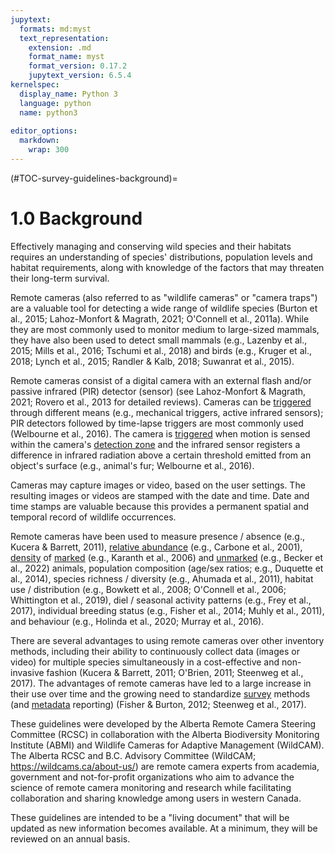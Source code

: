 ```yaml
---
jupytext:
  formats: md:myst
  text_representation:
    extension: .md
    format_name: myst
    format_version: 0.17.2
    jupytext_version: 6.5.4
kernelspec:
  display_name: Python 3
  language: python
  name: python3
  
editor_options: 
  markdown: 
    wrap: 300
---
```

(#TOC-survey-guidelines-background)=
# 1.0 Background

Effectively managing and conserving wild species and their habitats requires an understanding of species' distributions, population levels and habitat requirements, along with knowledge of the factors that may threaten their long-term survival.

Remote cameras (also referred to as "wildlife cameras" or "camera traps") are a valuable tool for detecting a wide range of wildlife species (Burton et al., 2015; Lahoz-Monfort & Magrath, 2021; O'Connell et al., 2011a). While they are most commonly used to monitor medium to large-sized mammals, they have also been used to detect small mammals (e.g., Lazenby et al., 2015; Mills et al., 2016; Tschumi et al., 2018) and birds (e.g., Kruger et al., 2018; Lynch et al., 2015; Randler & Kalb, 2018; Suwanrat et al., 2015).

Remote cameras consist of a digital camera with an external flash and/or passive infrared (PIR) detector (sensor) (see Lahoz-Monfort & Magrath, 2021; Rovero et al., 2013 for detailed reviews). Cameras can be [triggered](#Trigger_event) through different means (e.g., mechanical triggers, active infrared sensors); PIR detectors followed by time-lapse triggers are most commonly used (Welbourne et al., 2016). The camera is [triggered](#Trigger_event) when motion is sensed within the camera's [detection zone](#Detection_zone) and the infrared sensor registers a difference in infrared radiation above a certain threshold emitted from an object's surface (e.g., animal's fur; Welbourne et al., 2016).

Cameras may capture images or video, based on the user settings. The resulting images or videos are stamped with the date and time. Date and time stamps are valuable because this provides a permanent spatial and temporal record of wildlife occurrences.

Remote cameras have been used to measure presence / absence (e.g., Kucera & Barrett, 2011), [relative abundance](#Mods_Relative_abundance) (e.g., Carbone et al., 2001), [density](#density) of [marked](#TypeID_marked) (e.g., Karanth et al., 2006) and [unmarked](#TypeID_Unmarked) (e.g., Becker et al., 2022) animals, population composition (age/sex ratios; e.g., Duquette et al., 2014), species richness / diversity (e.g., Ahumada et al., 2011), habitat use / distribution (e.g., Bowkett et al., 2008; O'Connell et al., 2006; Whittington et al., 2019), diel / seasonal activity patterns (e.g., Frey et al., 2017), individual breeding status (e.g., Fisher et al., 2014; Muhly et al., 2011), and behaviour (e.g., Holinda et al., 2020; Murray et al., 2016).

There are several advantages to using remote cameras over other inventory methods, including their ability to continuously collect data (images or video) for multiple species simultaneously in a cost-effective and non-invasive fashion (Kucera & Barrett, 2011; O'Brien, 2011; Steenweg et al., 2017). The advantages of remote cameras have led to a large increase in their use over time and the growing need to standardize [survey](#Hierarch_Survey) methods (and [metadata](#Metadata) reporting) (Fisher & Burton, 2012; Steenweg et al., 2017).

These guidelines were developed by the Alberta Remote Camera Steering Committee (RCSC) in collaboration with the Alberta Biodiversity Monitoring Institute (ABMI) and Wildlife Cameras for Adaptive Management (WildCAM). The Alberta RCSC and B.C. Advisory Committee (WildCAM; <https://wildcams.ca/about-us/>) are remote camera experts from academia, government and not-for-profit organizations who aim to advance the science of remote camera monitoring and research while facilitating collaboration and sharing knowledge among users in western Canada.

These guidelines are intended to be a "living document" that will be updated as new information becomes available. At a minimum, they will be reviewed on an annual basis.
